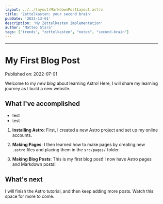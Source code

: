 ```yaml
---
layout: ../../layout/MarkdownPostLayout.astro
title: 'Zettelkasten: your second brain'
pubDate: '2023-13-01'
description: 'My Zettelkasten implementation'
author: 'Matteo Stara'
tags: ["trends", "zettelkasten", "notes", "second-brain"]
---
```

---

# My First Blog Post

Published on: 2022-07-01

Welcome to my _new blog_ about learning Astro! Here, I will share my learning journey as I build a new website.

## What I've accomplished

 * test
 * test

1. **Installing Astro**: First, I created a new Astro project and set up my online accounts.

2. **Making Pages**: I then learned how to make pages by creating new `.astro` files and placing them in the `src/pages/` folder.

3. **Making Blog Posts**: This is my first blog post! I now have Astro pages and Markdown posts!

## What's next

I will finish the Astro tutorial, and then keep adding more posts. Watch this space for more to come.

